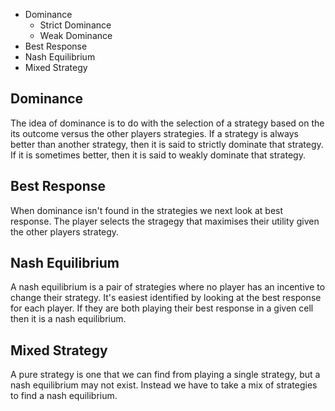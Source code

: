 - Dominance
    - Strict Dominance
    - Weak Dominance
- Best Response
- Nash Equilibrium
- Mixed Strategy

## Dominance
The idea of dominance is to do with the selection of a strategy based on the
its outcome versus the other players strategies. If a strategy is always better
than another strategy, then it is said to strictly dominate that strategy. If
it is sometimes better, then it is said to weakly dominate that strategy.

## Best Response
When dominance isn't found in the strategies we next look at best response.
The player selects the stragegy that maximises their utility given the other
players strategy. 

## Nash Equilibrium
A nash equilibrium is a pair of strategies where no player has an incentive to
change their strategy. It's easiest identified by looking at the best response
for each player. If they are both playing their best response in a given cell
then it is a nash equilibrium.

## Mixed Strategy
A pure strategy is one that we can find from playing a single strategy, but 
a nash equilibrium may not exist. Instead we have to take a mix of strategies 
to find a nash equilibrium. 